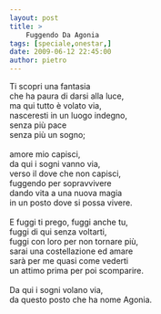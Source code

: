 ```yaml
---
layout: post
title: >
    Fuggendo Da Agonia
tags: [speciale,onestar,]
date: 2009-06-12 22:45:00
author: pietro
---
```

Ti scopri una fantasia<br/>che ha paura di darsi alla luce,<br/>ma qui tutto è volato via,<br/>nasceresti in un luogo indegno,<br/>senza più pace<br/>senza più un sogno;<br/><br/>amore mio capisci,<br/>da qui i sogni vanno via,<br/>verso il dove che non capisci,<br/>fuggendo per sopravvivere<br/>dando vita a una nuova magia<br/>in un posto dove si possa vivere.<br/><br/>E fuggi ti prego, fuggi anche tu,<br/>fuggi di qui senza voltarti,<br/>fuggi con loro per non tornare più,<br/>sarai una costellazione ed amare<br/>sarà per me quasi come vederti<br/>un attimo prima per poi scomparire.<br/><br/>Da qui i sogni volano via,<br/>da questo posto che ha nome Agonia.

